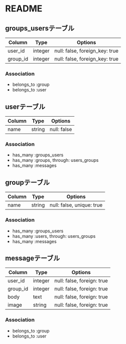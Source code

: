 # README
## groups_usersテーブル

|Column|Type|Options|
|------|----|-------|
|user_id|integer|null: false, foreign_key: true|
|group_id|integer|null: false, foreign_key: true|

### Association
- belongs_to :group
- belongs_to :user

## userテーブル
|Column|Type|Options|
|------|----|-------|
|name|string|null: false|

### Association
- has_many :groups_users
- has_many :groups, through: users_groups
- has_many :messages

## groupテーブル
|Column|Type|Options|
|------|----|-------|
|name|string|null: false, unique: true|

### Association
- has_many :groups_users
- has_many :users, through: users_groups
- has_many :messages

## messageテーブル
|Column|Type|Options|
|------|----|-------|
|user_id|integer|null: false, foreign: true|
|group_id|integer|null: false, foreign: true|
|body|text|null: false, foreign: true|
|image|string|null: false, foreign: true|

### Association
- belongs_to :group
- belongs_to :user
